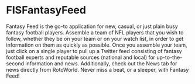 # FISFantasyFeed
Fantasy Feed is the go-to application for new, casual, or just plain busy fantasy football players.  Assemble a team of NFL players that you wish to follow, whether they be on your team or on your watch list, in order to get information on them as quickly as possible.  Once you assemble your team, just click on a single player to pull up a Twitter feed consisting of fantasy football experts and reputable sources (national and local) for up-to-the-second information and news. Additionally, check out the News tab for news directly from RotoWorld.  Never miss a beat, or a sleeper, with Fantasy Feed!
